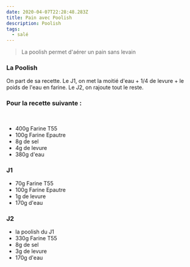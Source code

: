 ```yaml
---
date: 2020-04-07T22:28:48.283Z
title: Pain avec Poolish
description: Poolish
tags:
  - salé
---
```

> La poolish permet d'aérer un pain sans levain

### La Poolish
On part de sa recette.
Le J1, on met la moitié d'eau + 1/4 de levure + le poids de l'eau en farine.
Le J2, on rajoute tout le reste.

### Pour la recette suivante :
﻿
- 400g Farine T55
- 100g Farine Epautre
- 8g de sel
- 4g de levure
- 380g d'eau

### J1
- 70g Farine T55
- 100g Farine Epautre
- 1g de levure
- 170g d'eau

### J2
- la poolish du J1
- 330g Farine T55
- 8g de sel
- 3g de levure
- 170g d'eau
